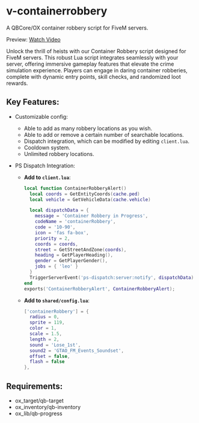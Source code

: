 # v-containerrobbery
A QBCore/OX container robbery script for FiveM servers.

Preview: [Watch Video](https://streamable.com/sckhgl)

Unlock the thrill of heists with our Container Robbery script designed for FiveM servers. This robust Lua script integrates seamlessly with your server, offering immersive gameplay features that elevate the crime simulation experience. Players can engage in daring container robberies, complete with dynamic entry points, skill checks, and randomized loot rewards.

## Key Features:

- Customizable config:
  - Able to add as many robbery locations as you wish.
  - Able to add or remove a certain number of searchable locations.
  - Dispatch integration, which can be modified by editing `client.lua`.
  - Cooldown system.
  - Unlimited robbery locations.

- PS Dispatch Integration:
  - **Add to `client.lua`**:
    ```lua
    local function ContainerRobberyAlert()
      local coords = GetEntityCoords(cache.ped)
      local vehicle = GetVehicleData(cache.vehicle)

      local dispatchData = {
        message = 'Container Robbery in Progress',
        codeName = 'containerRobbery',
        code = '10-90',
        icon = 'fas fa-box',
        priority = 2,
        coords = coords,
        street = GetStreetAndZone(coords),
        heading = GetPlayerHeading(),
        gender = GetPlayerGender(),
        jobs = { 'leo' }
      } 
      TriggerServerEvent('ps-dispatch:server:notify', dispatchData)
    end 
    exports('ContainerRobberyAlert', ContainerRobberyAlert);
    ```

  - **Add to `shared/config.lua`**:
    ```lua
    ['containerRobbery'] = { 
      radius = 0,
      sprite = 119,
      color = 1,
      scale = 1.5,
      length = 2,
      sound = 'Lose_1st',
      sound2 = 'GTAO_FM_Events_Soundset',
      offset = false,
      flash = false
    },
    ```

## Requirements:
- ox_target/qb-target
- ox_inventory/qb-inventory
- ox_lib/qb-progress
